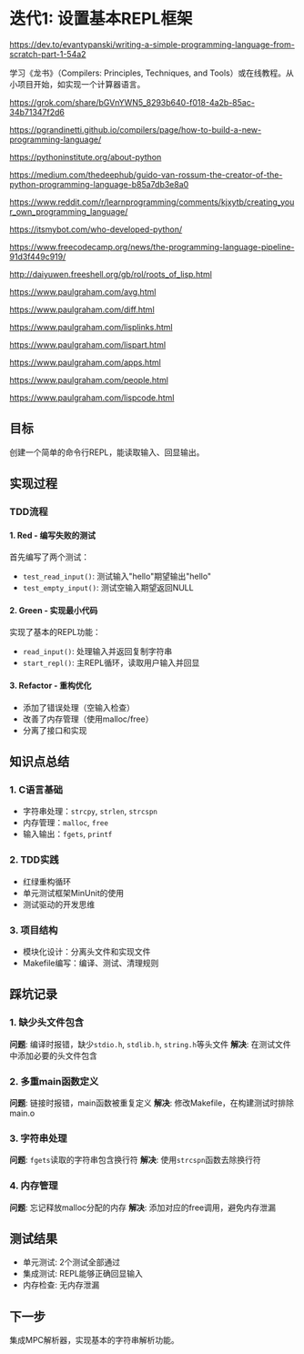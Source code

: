 # 迭代1: 设置基本REPL框架


https://dev.to/evantypanski/writing-a-simple-programming-language-from-scratch-part-1-54a2

学习《龙书》（Compilers: Principles, Techniques, and Tools）或在线教程。从小项目开始，如实现一个计算器语言。

https://grok.com/share/bGVnYWN5_8293b640-f018-4a2b-85ac-34b71347f2d6


https://pgrandinetti.github.io/compilers/page/how-to-build-a-new-programming-language/

https://pythoninstitute.org/about-python

https://medium.com/thedeephub/guido-van-rossum-the-creator-of-the-python-programming-language-b85a7db3e8a0

https://www.reddit.com/r/learnprogramming/comments/kjxytb/creating_your_own_programming_language/

https://itsmybot.com/who-developed-python/

https://www.freecodecamp.org/news/the-programming-language-pipeline-91d3f449c919/


http://daiyuwen.freeshell.org/gb/rol/roots_of_lisp.html

https://www.paulgraham.com/avg.html

https://www.paulgraham.com/diff.html

https://www.paulgraham.com/lisplinks.html

https://www.paulgraham.com/lispart.html

https://www.paulgraham.com/apps.html

https://www.paulgraham.com/people.html

https://www.paulgraham.com/lispcode.html

## 目标
创建一个简单的命令行REPL，能读取输入、回显输出。

## 实现过程

### TDD流程

#### 1. Red - 编写失败的测试
首先编写了两个测试：
- `test_read_input()`: 测试输入"hello"期望输出"hello"
- `test_empty_input()`: 测试空输入期望返回NULL

#### 2. Green - 实现最小代码
实现了基本的REPL功能：
- `read_input()`: 处理输入并返回复制字符串
- `start_repl()`: 主REPL循环，读取用户输入并回显

#### 3. Refactor - 重构优化
- 添加了错误处理（空输入检查）
- 改善了内存管理（使用malloc/free）
- 分离了接口和实现

## 知识点总结

### 1. C语言基础
- 字符串处理：`strcpy`, `strlen`, `strcspn`
- 内存管理：`malloc`, `free`
- 输入输出：`fgets`, `printf`

### 2. TDD实践
- 红绿重构循环
- 单元测试框架MinUnit的使用
- 测试驱动的开发思维

### 3. 项目结构
- 模块化设计：分离头文件和实现文件
- Makefile编写：编译、测试、清理规则

## 踩坑记录

### 1. 缺少头文件包含
**问题**: 编译时报错，缺少`stdio.h`, `stdlib.h`, `string.h`等头文件
**解决**: 在测试文件中添加必要的头文件包含

### 2. 多重main函数定义
**问题**: 链接时报错，main函数被重复定义
**解决**: 修改Makefile，在构建测试时排除main.o

### 3. 字符串处理
**问题**: `fgets`读取的字符串包含换行符
**解决**: 使用`strcspn`函数去除换行符

### 4. 内存管理
**问题**: 忘记释放malloc分配的内存
**解决**: 添加对应的free调用，避免内存泄漏

## 测试结果
- 单元测试: 2个测试全部通过
- 集成测试: REPL能够正确回显输入
- 内存检查: 无内存泄漏

## 下一步
集成MPC解析器，实现基本的字符串解析功能。
